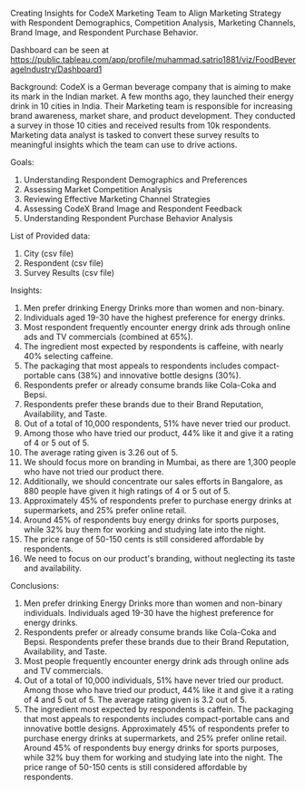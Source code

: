 Creating Insights for CodeX Marketing Team to Align Marketing Strategy with Respondent Demographics, Competition Analysis, Marketing Channels, Brand Image, and Respondent Purchase Behavior.

Dashboard can be seen at https://public.tableau.com/app/profile/muhammad.satrio1881/viz/FoodBeverageIndustry/Dashboard1 

Background:
CodeX is a German beverage company that is aiming to make its mark in the Indian market. A few months ago, they launched their energy drink in 10 cities in India. 
Their Marketing team is responsible for increasing brand awareness, market share, and product development. They conducted a survey in those 10 cities and received results from 10k respondents. 
Marketing data analyst is tasked to convert these survey results to meaningful insights which the team can use to drive actions.

Goals:
1. Understanding Respondent Demographics and Preferences
2. Assessing Market Competition Analysis
3. Reviewing Effective Marketing Channel Strategies
4. Assessing CodeX Brand Image and Respondent Feedback
5. Understanding Respondent Purchase Behavior Analysis

List of Provided data:
1. City (csv file)
2. Respondent (csv file)
3. Survey Results (csv file)

Insights:
1. Men prefer drinking Energy Drinks more than women and non-binary.
2. Individuals aged 19-30 have the highest preference for energy drinks.
3. Most respondent frequently encounter energy drink ads through online ads and TV commercials (combined at 65%).
4. The ingredient most expected by respondents is caffeine, with nearly 40% selecting caffeine.
5. The packaging that most appeals to respondents includes compact-portable cans (38%) and innovative bottle designs (30%).
6. Respondents prefer or already consume brands like Cola-Coka and Bepsi.
7. Respondents prefer these brands due to their Brand Reputation, Availability, and Taste.
8. Out of a total of 10,000 respondents, 51% have never tried our product.
9. Among those who have tried our product, 44% like it and give it a rating of 4 or 5 out of 5.
10. The average rating given is 3.26 out of 5.
11. We should focus more on branding in Mumbai, as there are 1,300 people who have not tried our product there.
12. Additionally, we should concentrate our sales efforts in Bangalore, as 880 people have given it high ratings of 4 or 5 out of 5.
13. Approximately 45% of respondents prefer to purchase energy drinks at supermarkets, and 25% prefer online retail.
14. Around 45% of respondents buy energy drinks for sports purposes, while 32% buy them for working and studying late into the night.
15. The price range of 50-150 cents is still considered affordable by respondents.
16. We need to focus on our product's branding, without neglecting its taste and availability.

Conclusions: 
1. Men prefer drinking Energy Drinks more than women and non-binary individuals. Individuals aged 19-30 have the highest preference for energy drinks.
2. Respondents prefer or already consume brands like Cola-Coka and Bepsi. Respondents prefer these brands due to their Brand Reputation, Availability, and Taste.
3. Most people frequently encounter energy drink ads through online ads and TV commercials.
4. Out of a total of 10,000 individuals, 51% have never tried our product. Among those who have tried our product, 44% like it and give it a rating of 4 and 5 out of 5. The average rating given is 3.2 out of 5.
5. The ingredient most expected by respondents is caffein. The packaging that most appeals to respondents includes compact-portable cans and innovative bottle designs.
   Approximately 45% of respondents prefer to purchase energy drinks at supermarkets, and 25% prefer online retail.
   Around 45% of respondents buy energy drinks for sports purposes, while 32% buy them for working and studying late into the night. The price range of 50-150 cents is still considered affordable by respondents.

